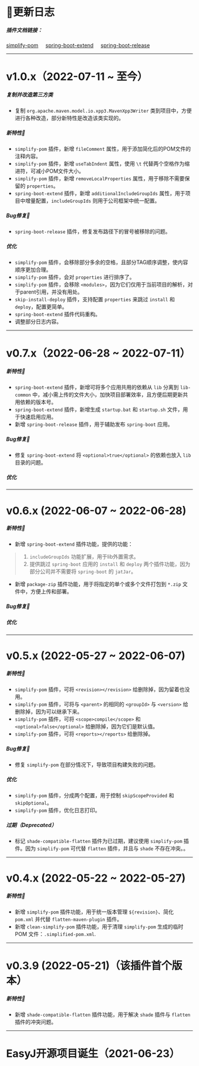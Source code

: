 # 🚀更新日志

##### 插件文档链接：
<a href="./docs/#/maven-plugin/simplify-pom" target="_blank">simplify-pom</a>&nbsp;&nbsp;&nbsp;&nbsp;
<a href="./docs/#/maven-plugin/spring-boot-extend" target="_blank">spring-boot-extend</a>&nbsp;&nbsp;&nbsp;&nbsp;
<a href="./docs/#/maven-plugin/spring-boot-release" target="_blank">spring-boot-release</a>

---------------------------------------------------------------------------------------------------------------------------

# v1.0.x（2022-07-11 ~ 至今）

##### 复制并改造第三方类

* 复制 `org.apache.maven.model.io.xpp3.MavenXpp3Writer` 类到项目中，方便进行各种改造，部分新特性是改造该类实现的。

##### 新特性🐣

* `simplify-pom` 插件，新增 `fileComment` 属性，用于添加简化后的POM文件的注释内容。
* `simplify-pom` 插件，新增 `useTabIndent` 属性，使用 `\t` 代替两个空格作为缩进符，可减小POM文件大小。
* `simplify-pom` 插件，新增 `removeLocalProperties` 属性，用于移除不需要保留的 `properties`。
* `spring-boot-extend` 插件，新增 `additionalIncludeGroupIds` 属性，用于项目中增量配置，`includeGroupIds` 则用于公司框架中统一配置。

##### Bug修复🐞

* `spring-boot-release` 插件，修复发布路径下的冒号被移除的问题。

##### 优化

* `simplify-pom` 插件，会移除部分多余的空格，且部分TAG顺序调整，使内容顺序更加合理。
* `simplify-pom` 插件，会对 `properties` 进行排序了。
* `simplify-pom` 插件，会移除 `<modules>`，因为它们仅用于当前项目的解析，对于parent引用，并没有用处。
* `skip-install-deploy` 插件，支持配置 `properties` 来跳过 `install` 和 `deploy`，配置更简单。
* `spring-boot-extend` 插件代码重构。
* 调整部分日志内容。

---------------------------------------------------------------------------------------------------------------------------

# v0.7.x（2022-06-28 ~ 2022-07-11）

##### 新特性🐣

* `spring-boot-extend` 插件，新增可将多个应用共用的依赖从 `lib` 分离到 `lib-common` 中，减小需上传的文件大小，加快项目部署效率，且方便后期更新共用依赖的版本号。
* `spring-boot-extend` 插件，新增生成 `startup.bat` 和 `startup.sh` 文件，用于快速启用应用。
* 新增 `spring-boot-release` 插件，用于辅助发布 `spring-boot` 应用。

##### Bug修复🐞

* 修复 `spring-boot-extend` 将 `<optional>true</optional>` 的依赖也放入 `lib` 目录的问题。

##### 优化


---------------------------------------------------------------------------------------------------------------------------

# v0.6.x (2022-06-07 ~ 2022-06-28)

##### 新特性🐣

* 新增 `spring-boot-extend` 插件功能，提供的功能：

> 1. `includeGroupIds` 功能扩展，用于lib外置需求。
> 2. 提供跳过 `spring-boot` 应用的 `install` 和 `deploy` 两个插件功能，因为部分公司并不需要将 `spring-boot` 的 `jatJar`。

* 新增 `package-zip` 插件功能，用于将指定的单个或多个文件打包到 `*.zip` 文件中，方便上传和部署。

##### Bug修复🐞

##### 优化


---------------------------------------------------------------------------------------------------------------------------

# v0.5.x (2022-05-27 ~ 2022-06-07)

##### 新特性🐣

* `simplify-pom` 插件，可将 `<revision></revision>` 给删除掉，因为留着也没用。
* `simplify-pom` 插件，可将与 `<parent>` 的相同的 `<groupId>` 与 `<version>` 给删除掉，因为可以继承下来。
* `simplify-pom` 插件，可将 `<scope>compile</scope>` 和 `<optional>false</optional>` 给删除掉，因为它们是默认值。
* `simplify-pom` 插件，可将 `<reports></reports>` 给删除掉。

##### Bug修复🐞

* 修复 `simplify-pom` 在部分情况下，导致项目构建失败的问题。

##### 优化

* `simplify-pom` 插件，分成两个配置，用于控制 `skipScopeProvided` 和 `skipOptional`。
* `simplify-pom` 插件，优化日志打印。

##### 过期（Deprecated）

* 标记 `shade-compatible-flatten` 插件为已过期，建议使用 `simplify-pom` 插件。因为 `simplify-pom` 可代替 `flatten` 插件，并且与 `shade` 不存在冲突。。

---------------------------------------------------------------------------------------------------------------------------

# v0.4.x (2022-05-22 ~ 2022-05-27)

##### 新特性🐣

* 新增 `simplify-pom` 插件功能，用于统一版本管理 `${revision}`、简化 `pom.xml` 并代替 `flatten-maven-plugin` 插件。
* 新增 `clean-simplify-pom` 插件功能，用于清理 `simplify-pom` 生成的临时 POM 文件：`.simplified-pom.xml`.


---------------------------------------------------------------------------------------------------------------------------

# v0.3.9 (2022-05-21)（该插件首个版本）

##### 新特性🐣

* 新增 `shade-compatible-flatten` 插件功能，用于解决 `shade` 插件与 `flatten` 插件的冲突问题。

---------------------------------------------------------------------------------------------------------------------------

# EasyJ开源项目诞生（2021-06-23）